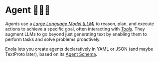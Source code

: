 <!--
    SPDX-License-Identifier: Apache-2.0

    Copyright 2025 The Enola <https://enola.dev> Authors

    Licensed under the Apache License, Version 2.0 (the "License");
    you may not use this file except in compliance with the License.
    You may obtain a copy of the License at

        https://www.apache.org/licenses/LICENSE-2.0

    Unless required by applicable law or agreed to in writing, software
    distributed under the License is distributed on an "AS IS" BASIS,
    WITHOUT WARRANTIES OR CONDITIONS OF ANY KIND, either express or implied.
    See the License for the specific language governing permissions and
    limitations under the License.
-->

# Agent 🕵🏾‍♀️

_Agents_ use a _[Large Language Model (LLM)](../specs/aiuri/index.md#language-models-lm)_ to reason, plan, and execute actions to achieve a specific goal, often interacting with _[Tools](tool.md)._ They augment LLMs to go beyond just generating text by enabling them to perform tasks and solve problems proactively.

Enola lets you create agents declaratively in YAML or JSON (and maybe TextProto later), based on its [Agent Schema](https://github.com/enola-dev/enola/blob/main/models/enola.dev/ai/agent.schema.yaml).

<!-- TODO Link to tutorial example -->

<!-- TODO Write hand-written documentation about Agent schema... just copy/paste from Schema, for now. -->

<!-- TODO Add a JSON Schema Documentation Generator to Enola, and use it to gen agent.schema.md and link to that from here! -->
